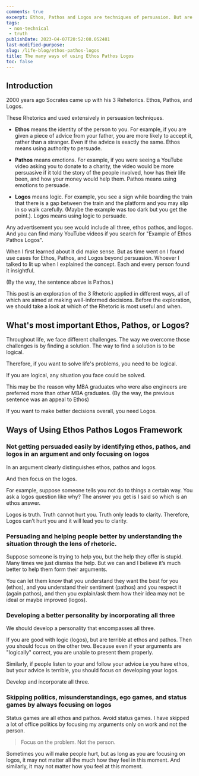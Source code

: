 ```yaml
---
comments: true
excerpt: Ethos, Pathos and Logos are techniques of persuasion. But are applications of it in making clear decisions and better interpersonal dynamics, especially in high-emotion situations.
tags:
 - non-technical
 - truth
publishDate: 2023-04-07T20:52:08.052481
last-modified-purpose:
slug: /life-blog/ethos-pathos-logos
title: The many ways of using Ethos Pathos Logos
toc: false
---
```


## Introduction

2000 years ago Socrates came up with his 3 Rehetorics. Ethos, Pathos, and Logos.

These Rhetorics and used extensively in persuasion techniques.

- **Ethos** means the identity of the person to you. For example, if you are given a piece of advice from your father, you are more likely to accept it, rather than a stranger. Even if the advice is exactly the same. Ethos means using authority to persuade.

- **Pathos** means emotions. For example, if you were seeing a YouTube video asking you to donate to a charity, the video would be more persuasive if it told the story of the people involved, how has their life been, and how your money would help them. Pathos means using emotions to persuade.

- **Logos** means logic. For example, you see a sign while boarding the train that there is a gap between the train and the platform and you may slip in so walk carefully. (Maybe the example was too dark but you get the point.). Logos means using logic to persuade.

Any advertisement you see would include all three, ethos pathos, and logos. And you can find many YouTube videos if you search for "Example of Ethos Pathos Logos".

When I first learned about it did make sense. But as time went on I found use cases for Ethos, Pathos, and Logos beyond persuasion. Whoever I talked to lit up when I explained the concept. Each and every person found it insightful.

(By the way, the sentence above is Pathos.)

This post is an exploration of the 3 Rhetoric applied in different ways, all of which are aimed at making well-informed decisions. Before the exploration, we should take a look at which of the Rhetoric is most useful and when.

## What's most important Ethos, Pathos, or Logos?

Throughout life, we face different challenges. The way we overcome those challenges is by finding a solution. The way to find a solution is to be logical.

Therefore, if you want to solve life's problems, you need to be logical.

If you are logical, any situation you face could be solved.

This may be the reason why MBA graduates who were also engineers are preferred more than other MBA graduates. (By the way, the previous sentence was an appeal to Ethos)

If you want to make better decisions overall, you need Logos.

## Ways of Using Ethos Pathos Logos Framework

### Not getting persuaded easily by identifying ethos, pathos, and logos in an argument and only focusing on logos

In an argument clearly distinguishes ethos, pathos and logos.

And then focus on the logos.

For example, suppose someone tells you not do to things a certain way. You ask a logos question like why? The answer you get is I said so which is an ethos answer.

Logos is truth. Truth cannot hurt you. Truth only leads to clarity. Therefore, Logos can’t hurt you and it will lead you to clarity.

### Persuading and helping people better by understanding the situation through the lens of rhetoric.

Suppose someone is trying to help you, but the help they offer is stupid. Many times we just dismiss the help. But we can and I believe it’s much better to help them form their arguments.

You can let them know that you understand they want the best for you (ethos), and you understand their sentiment (pathos) and you respect it (again pathos), and then you explain/ask them how their idea may not be ideal or maybe improved (logos).

### Developing a better personality by incorporating all three

We should develop a personality that encompasses all three.

If you are good with logic (logos), but are terrible at ethos and pathos. Then you should focus on the other two. Because even if your arguments are "logically" correct, you are unable to present them properly.

Similarly, if people listen to your and follow your advice i.e you have ethos, but your advice is terrible, you should focus on developing your logos.

Develop and incorporate all three.

### Skipping politics, misunderstandings, ego games, and status games by always focusing on logos

Status games are all ethos and pathos. Avoid status games. I have skipped a lot of office politics by focusing my arguments only on work and not the person.

> Focus on the problem. Not the person.

Sometimes you will make people hurt, but as long as you are focusing on logos, it may not matter all the much how they feel in this moment. And similarly, it may not matter how you feel at this moment.